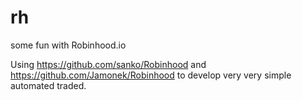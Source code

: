 # rh
some fun with Robinhood.io

Using https://github.com/sanko/Robinhood and https://github.com/Jamonek/Robinhood to develop
very very simple automated traded.
